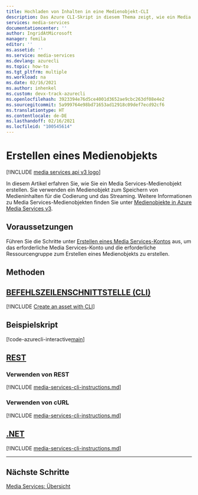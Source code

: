 ```yaml
---
title: Hochladen von Inhalten in eine Medienobjekt-CLI
description: Das Azure CLI-Skript in diesem Thema zeigt, wie ein Media Services-Medienobjekt erstellt wird, in das Inhalt hochgeladen werden kann.
services: media-services
documentationcenter: ''
author: IngridAtMicrosoft
manager: femila
editor: ''
ms.assetid: ''
ms.service: media-services
ms.devlang: azurecli
ms.topic: how-to
ms.tgt_pltfrm: multiple
ms.workload: na
ms.date: 02/16/2021
ms.author: inhenkel
ms.custom: devx-track-azurecli
ms.openlocfilehash: 3923394e76d5ce4001d3652ae9cbc263df08e4e2
ms.sourcegitcommit: 5a999764e98bd71653ad12918c09def7ecd92cf6
ms.translationtype: HT
ms.contentlocale: de-DE
ms.lasthandoff: 02/16/2021
ms.locfileid: "100545614"
---
```

# <a name="create-an-asset"></a>Erstellen eines Medienobjekts

[!INCLUDE [media services api v3 logo](./includes/v3-hr.md)]

In diesem Artikel erfahren Sie, wie Sie ein Media Services-Medienobjekt erstellen.  Sie verwenden ein Medienobjekt zum Speichern von Medieninhalten für die Codierung und das Streaming.  Weitere Informationen zu Media Services-Medienobjekten finden Sie unter [Medienobjekte in Azure Media Services v3](assets-concept.md).

## <a name="prerequisites"></a>Voraussetzungen

Führen Sie die Schritte unter [Erstellen eines Media Services-Kontos](./create-account-howto.md) aus, um das erforderliche Media Services-Konto und die erforderliche Ressourcengruppe zum Erstellen eines Medienobjekts zu erstellen.

## <a name="methods"></a>Methoden

## <a name="cli"></a>[BEFEHLSZEILENSCHNITTSTELLE (CLI)](#tab/cli/)

[!INCLUDE [Create an asset with CLI](./includes/task-create-asset-cli.md)]

## <a name="example-script"></a>Beispielskript

[!code-azurecli-interactive[main](../../../cli_scripts/media-services/create-asset/Create-Asset.sh "Create an asset")]

## <a name="rest"></a>[REST](#tab/rest/)

### <a name="using-rest"></a>Verwenden von REST

[!INCLUDE [media-services-cli-instructions.md](./includes/task-create-asset-rest.md)]

### <a name="using-curl"></a>Verwenden von cURL

[!INCLUDE [media-services-cli-instructions.md](./includes/task-create-asset-curl.md)]

## <a name="net"></a>[.NET](#tab/net/)

[!INCLUDE [media-services-cli-instructions.md](./includes/task-create-asset-dotnet.md)]

---

## <a name="next-steps"></a>Nächste Schritte

[Media Services: Übersicht](media-services-overview.md)
